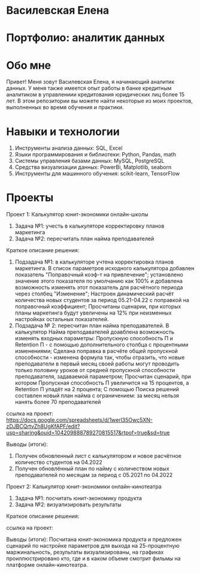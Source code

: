 # Василевская Елена
# Портфолио: аналитик данных
# Обо мне
Привет! Меня зовут Василевская Елена, я начинающий аналитик данных. У меня также имеется опыт работы в банке кредитным аналитиком в управлениии кредитования юридических лиц  более 15 лет. В этом репозитории вы можете найти некоторые из моих проектов, выполненных во время обучения и практики.
# Навыки и технологии
1. Инструменты анализа данных: SQL, Excel
2. Языки программирования и библиотеки: Python, Pandas, math
3. Системы управления базами данных: MySQL, PostgreSQL
4. Средства визуализации данных: PowerBi, Matplotlib, seaborn
5. Инструменты для машинного обучения: scikit-learn, TensorFlow
# Проекты
Проект 1: Калькулятор юнит-экономики онлайн-школы

1. Задача №1: учесть в калькуляторе корректировку планов маркетинга
2. Задача №2: пересчитать план найма преподавателей 

Краткое описание решения: 
1. Подзадача №1: в калькуляторе учтена корректировка планов маркетинга. В список параметров исходного калькулятора добавлен показатель "Поправочный коэф-т на привлечение";  установлено значение этого показателя по умолчанию как 100% и добавлена возможность изменять этот показатель для расчётного периода через столбец "Изменение"; Настроен динамический расчёт количества новых студентов за период 05.21-04.22 с поправкой на поправочный коэффициент; Просчитаны сценарии, при которых планы маркетинга будут увеличены на 12% при неизменных настройках остальных показателей.
2. Подзадача № 2: пересчитан план найма преподавателей. В калькулятор Найма преподавателей доавблена возможность изменять входных параметры: Пропускную способность П и Retention П - с помощью дополнительного столбца с процентными изменениями; Сделана поправка в расчёте общей пропускной способности - изменена формула так, чтобы отразить, что новые преподаватели в первый месяц своей работы могут проводить только половину уроков от средней пропускной способности преподавателя, задаваемой параметром; Просчитан сценарий, при котором Пропускная способность П увеличится на 15 процентов, а Retention П упадёт на 2 процента; С помощью Поиска решений составлен новый план найма с ограничением: за месяц нельзя нанять более 70 преподавателей

   
ссылка на проект:
https://docs.google.com/spreadsheets/d/1werl35Owc5XN-zDJBCQrtvZh8UgKfAPF/edit?usp=sharing&ouid=104209888789270815517&rtpof=true&sd=true

Выводы (итоги):
1. Получен обновленный лист с калькулятором и новое расчётное количество студентов на 04.2022
2. Получен обновлённый план по найму с количеством новых преподавателей по месяцам за период с 05.2021 по 04.2022

Проект 2: Калькулятор юнит-экономики онлайн-кинотеатра

1. Задача №1: посчитать юнит-экономику продукта
2. Задача №2: визуализировать результаты

Краткое описание решения:

ссылка на проект:

Выводы (итоги):
Посчитана юнит-экономика продукта и предложен сценарий по настройке параметров для выхода на 25-процентную маржинальность, результаты визуализированы, на графиках проиллюстрировано кто, где и в каком объеме смотрит фильмы на платформе онлайн-кинотеатра.
